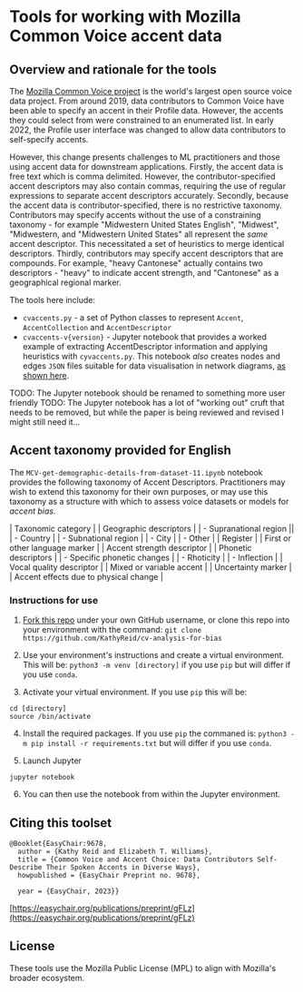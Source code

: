 # Tools for working with Mozilla Common Voice accent data 

## Overview and rationale for the tools

The [Mozilla Common Voice project](https://commonvoice.mozilla.org) is the world's largest open source voice data project. From around 2019, data contributors to Common Voice have been able to specify an accent in their Profile data. However, the accents they could select from were constrained to an enumerated list. In early 2022, the Profile user interface was changed to allow data contributors to self-specify accents. 

However, this change presents challenges to ML practitioners and those using accent data for downstream applications. Firstly, the accent data is free text which is comma delimited. However, the contributor-specified accent descriptors may also contain commas, requiring the use of regular expressions to separate accent descriptors accurately. Secondly, because the accent data is contributor-specified, there is no restrictive taxonomy. Contributors may specify accents without the use of a constraining taxonomy - for example "Midwestern United States English", "Midwest", "Midwestern, and "Midwestern United States" all represent the _same_ accent descriptor. This necessitated a set of heuristics to merge identical descriptors. Thirdly, contributors may specify accent descriptors that are compounds. For example, "heavy Cantonese" actually contains two descriptors - "heavy" to indicate accent strength, and "Cantonese" as a geographical regional marker. 

The tools here include: 

* `cvaccents.py` - a set of Python classes to represent `Accent`, `AccentCollection` and `AccentDescriptor`
* `cvaccents-v{version}` -  Jupyter notebook that provides a worked example of extracting AccentDescriptor information and applying heuristics with `cyvaccents.py`. This notebook _also_ creates nodes and edges `JSON` files suitable for data visualisation in network diagrams, [as shown here](https://observablehq.com/@kathyreid/phd-mozilla-cv-accent-relationships-v13?collection=@kathyreid/phd-work). 

TODO: The Jupyter notebook should be renamed to something more user friendly 
TODO: The Jupyter notebook has a lot of "working out" cruft that needs to be removed, but while the paper is being reviewed and revised I might still need it... 

## Accent taxonomy provided for English 

The `MCV-get-demographic-details-from-dataset-11.ipynb` notebook provides the following taxonomy of Accent Descriptors. Practitioners may wish to extend this taxonomy for their own purposes, or may use this taxonomy as a structure with which to assess voice datasets or models for _accent bias_. 

| Taxonomic category | 
| Geographic descriptors |
|   - Supranational region ||
|   - Country |
|   - Subnational region |
|   - City | 
|   - Other | 
| Register | 
| First or other language marker | 
| Accent strength descriptor | 
| Phonetic descriptors | 
|   - Specific phonetic changes | 
|   - Rhoticity |
|   - Inflection |
| Vocal quality descriptor | 
| Mixed or variable accent | 
| Uncertainty marker |
| Accent effects due to physical change |

### Instructions for use 

1. [Fork this repo](https://github.com/KathyReid/cv-analysis-for-bias/fork) under your own GitHub username, or clone this repo into your environment with the command: 
`git clone https://github.com/KathyReid/cv-analysis-for-bias`

2. Use your environment's instructions and create a virtual environment. This will be: ```python3 -m venv [directory]``` if you use `pip` but will differ if you use `conda`. 

3. Activate your virtual environment. If you use `pip` this will be: 

```
cd [directory]
source /bin/activate 
``` 

4. Install the required packages. If you use `pip` the commaned is: ```python3 -m pip install -r requirements.txt``` but will differ if you use `conda`. 

5. Launch Jupyter 

```
jupyter notebook 
```
6. You can then use the notebook from within the Jupyter environment. 

## Citing this toolset 

```
@Booklet{EasyChair:9678,
  author = {Kathy Reid and Elizabeth T. Williams},
  title = {Common Voice and Accent Choice: Data Contributors Self-Describe Their Spoken Accents in Diverse Ways},
  howpublished = {EasyChair Preprint no. 9678},

  year = {EasyChair, 2023}}

```

[https://easychair.org/publications/preprint/gFLz](https://easychair.org/publications/preprint/gFLz)



## License 

These tools use the Mozilla Public License (MPL) to align with Mozilla's broader ecosystem.
